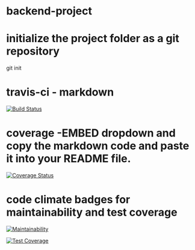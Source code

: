 # backend-project 


# initialize the project folder as a git repository
git init



# travis-ci - markdown


[![Build Status](https://travis-ci.com/vpascaln/backend-project.svg?branch=main)](https://travis-ci.com/vpascaln/backend-project)

# coverage -EMBED dropdown and copy the markdown code and paste it into your README file.
[![Coverage Status](https://coveralls.io/repos/github/vpascaln/backend-project/badge.svg?branch=vannisa)](https://coveralls.io/github/vpascaln/backend-project?branch=vannisa)

# code climate badges for maintainability and test coverage 

[![Maintainability](https://api.codeclimate.com/v1/badges/c4e12ed619744d0ab7b2/maintainability)](https://codeclimate.com/github/vpascaln/backend-project/maintainability)

[![Test Coverage](https://api.codeclimate.com/v1/badges/c4e12ed619744d0ab7b2/test_coverage)](https://codeclimate.com/github/vpascaln/backend-project/test_coverage)